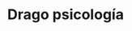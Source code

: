 ---
title: 'Drago psicología'
layout: 'layouts/home.html'
nav:
  buttonText: '¿Hablamos?'
  buttonUrl: '/contacto'
intro:
  header: 'Tu consulta de psicología en Cubelles y Vilanova i la Geltrú.'
  buttonText: 'Contáctame'
  buttonUrl: '/contacto'
  image: '/images/bg/icon.svg'
  imageAlt: 'Buttered toasted white bread'

featuredServices:
  title: 'Servicios'
  summary: 'Servicios destacados de Drago psicología.'
  buttonText: 'Ver más'
  buttonUrl: '/servicios'

aboutMe:
  title: 'Sobre mí'
  summary: 'Mi nombre es Jennifer Drago. Licenciada por la Universidad de Barcelona y acreditada como psicóloga sanitaria (Col. 21.310, Cataluña). 
  Soy psicóloga desde hace más de 10 años. Sin embargo, mi relación con la psicología empezó mucho antes. Desde que tenía apenas 11 años supe que quería ser psicóloga y a medida que crecía y aprendía más sobre el tema, más claro veía que ese era el camino que quería para mí. 
  Tras la licenciatura he seguido en formación continua: Máster en Terapia Cognitivo Conductual, Máster en Relaciones de Género, Especialista en Terapia Breve y Estratégica, entre otras formaciones. 
  Me apasiona entender la complejidad del ser humano y acompañar a las personas en el camino a su bienestar.   Estoy aquí para ayudarte. Contacta conmigo y emprendamos junt@s ese camino.'
  image: '/images/people/1.jpg'
  imageAlt: 'Jennifer Drago'
  buttonText: '¿Nos conocemos?'
  buttonUrl: '/contacto'

contact:
  title: 'Contacto'
  summary: 'Si necesitas una psicologa, no dudes en contactar conmigo.
  Escríbeme para cualquier duda que tengas y reservar tu cita.'
  buttonText: 'Contáctame'
  buttonUrl: '/contacto'

metaDesc: 'Psicóloga en Cubelles. Terapia individualizada y eficaz.'
---